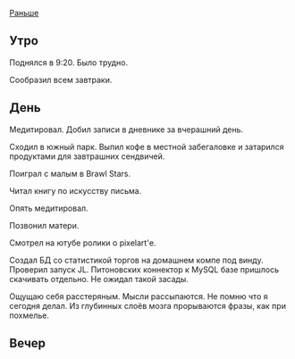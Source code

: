 [Раньше](2020.02.15.md)  
## Утро
Поднялся в 9:20. Было трудно.

Сообразил всем завтраки.
## День
Медитировал. Добил записи в дневнике за вчерашний день.

Сходил в южный парк. Выпил кофе в местной забегаловке и затарился продуктами для завтрашних сендвичей.

Поиграл с малым в Brawl Stars.

Читал книгу по искусству письма.

Опять медитировал.

Позвонил матери.

Смотрел на ютубе ролики о pixelart'е.

Создал БД со статистикой торгов на домашнем компе под винду. Проверил запуск JL. Питоновских коннектор к MySQL базе пришлось скачивать отдельно. Не ожидал такой засады.

Ощущаю себя расстеряным. Мысли рассыпаются. Не помню что я сегодня делал. Из глубинных слоёв мозга прорываются фразы, как при похмелье.
## Вечер
